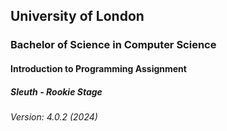 ## University of London
### Bachelor of Science in Computer Science
#### Introduction to Programming Assignment
##### Sleuth - Rookie Stage
###### Version: 4.0.2 (2024)
